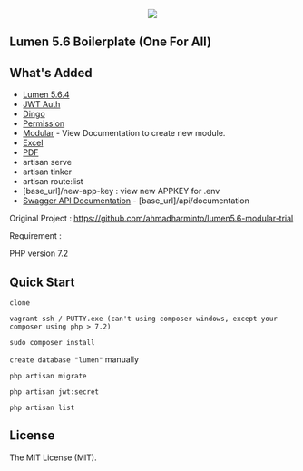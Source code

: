 <p align="center"><img src="https://19yw4b240vb03ws8qm25h366-wpengine.netdna-ssl.com/wp-content/uploads/lumen-logo-API-framework.png"></p>


## Lumen 5.6 Boilerplate (One For All)


## What's Added
- [Lumen 5.6.4](https://github.com/laravel/lumen/tree/v5.6.0)
- [JWT Auth](https://github.com/tymondesigns/jwt-auth)
- [Dingo](https://github.com/dingo/api)
- [Permission](https://github.com/spatie/laravel-permission#lumen)
- [Modular](https://github.com/nWidart/laravel-modules) - View Documentation to create new module.
- [Excel](https://github.com/Maatwebsite/Laravel-Excel)
- [PDF](https://github.com/barryvdh/laravel-dompdf)
- artisan serve
- artisan tinker
- artisan route:list
- [base_url]/new-app-key : view new APPKEY for .env
- [Swagger API Documentation](https://github.com/swagger-api/swagger-ui) - [base_url]/api/documentation


Original Project : https://github.com/ahmadharminto/lumen5.6-modular-trial

Requirement :

PHP version 7.2

## Quick Start

`clone`

`vagrant ssh / PUTTY.exe (can't using composer windows, except your composer using php > 7.2)`

`sudo composer install`

`create database "lumen"` manually

`php artisan migrate`

`php artisan jwt:secret`

`php artisan list`


## License

The MIT License (MIT).